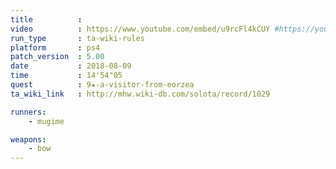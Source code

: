 ```yaml
---
title          :
video          : https://www.youtube.com/embed/u9rcFl4kCUY #https://youtu.be/u9rcFl4kCUY
run_type       : ta-wiki-rules
platform       : ps4
patch_version  : 5.00
date           : 2018-08-09
time           : 14'54"05
quest          : 9★-a-visitor-from-eorzea
ta_wiki_link   : http://mhw.wiki-db.com/solota/record/1029

runners:
    - mugime

weapons:
    - bow
---
```

